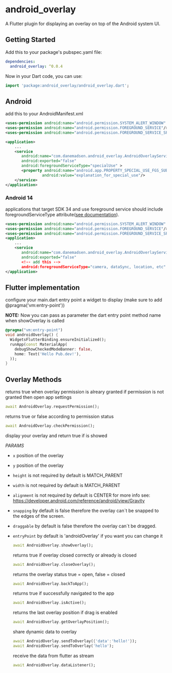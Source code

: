 # android_overlay

A Flutter plugin for displaying an overlay on top of the Android system UI.

## Getting Started

Add this to your package's pubspec.yaml file:

```yaml
dependencies:
  android_overlay: ^0.0.4
```

Now in your Dart code, you can use:

```dart
import 'package:android_overlay/android_overlay.dart';
```

## Android

add this to your AndroidManifest.xml

```xml
<uses-permission android:name="android.permission.SYSTEM_ALERT_WINDOW" />
<uses-permission android:name="android.permission.FOREGROUND_SERVICE"/>
<uses-permission android:name="android.permission.FOREGROUND_SERVICE_SPECIAL_USE" />

<application>
    ...
    <service
       android:name="com.danemadsen.android_overlay.AndroidOverlayService"
       android:exported="false"
       android:foregroundServiceType="specialUse" >
       <property android:name="android.app.PROPERTY_SPECIAL_USE_FGS_SUBTYPE"
                android:value="explanation_for_special_use"/>
    </service>
</application>
```

### Android 14

applications that target SDK 34 and use foreground service should include foregroundServiceType attribute([see documentation](https://developer.android.com/about/versions/14/changes/fgs-types-required)).

```xml
<uses-permission android:name="android.permission.SYSTEM_ALERT_WINDOW" />
<uses-permission android:name="android.permission.FOREGROUND_SERVICE"/>
<uses-permission android:name="android.permission.FOREGROUND_SERVICE_SPECIAL_USE" />
<application>
    ...
    <service
       android:name="com.danemadsen.android_overlay.AndroidOverlayService"
       android:exported="false"
       <!-- add this -->
       android:foregroundServiceType="camera, dataSync, location, etc" />
</application>
```

## Flutter implementation

configure your main.dart entry point a widget to display (make sure to add @pragma('vm:entry-point'))

**NOTE:**
Now you can pass as parameter the dart entry point method name when showOverlay is called

```dart
@pragma("vm:entry-point")
void androidOverlay() {
  WidgetsFlutterBinding.ensureInitialized();
  runApp(const MaterialApp(
    debugShowCheckedModeBanner: false,
    home: Text('Hello Pub.dev!'),
  ));
}
```

## Overlay Methods

  returns true when overlay permission is alreary granted if permission is not granted then open app settings

  ```dart
  await AndroidOverlay.requestPermission();
  ```

  returns true or false according to permission status

  ```dart
  await AndroidOverlay.checkPermission();
  ```

  display your overlay and return true if is showed

*PARAMS*

- `x` position of the overlay
- `y` position of the overlay
- `height` is not required by default is MATCH_PARENT
- `width` is not required by default is MATCH_PARENT
- `alignment` is not required by default is CENTER for more info see: <https://developer.android.com/reference/android/view/Gravity>
- `snapping` by default is false therefore the overlay can´t be snapped to the edges of the screen.
- `draggable`  by default is false therefore the overlay can´t be dragged.
- `entryPoint` by default is 'androidOverlay' if you want you can change it

  ```dart
  await AndroidOverlay.showOverlay();
  ```

  returns true if overlay closed correctly or already is closed

  ```dart
  await AndroidOverlay.closeOverlay();
  ```

  returns the overlay status true = open, false = closed

  ```dart
  await AndroidOverlay.backToApp();
  ```

  returns true if successfully navigated to the app

  ```dart
  await AndroidOverlay.isActive();
  ```

  returns the last overlay position if drag is enabled

  ```dart
  await AndroidOverlay.getOverlayPosition();
  ```

  share dynamic data to overlay

  ```dart
  await AndroidOverlay.sendToOverlay({'data':'hello!'});
  await AndroidOverlay.sendToOverlay('hello');
  ```

  receive the data from flutter as stream

  ```dart
  await AndroidOverlay.dataListener();
  ```
